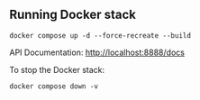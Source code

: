 ## Running Docker stack

```
docker compose up -d --force-recreate --build
```

API Documentation: <http://localhost:8888/docs>

To stop the Docker stack:

```
docker compose down -v
```
